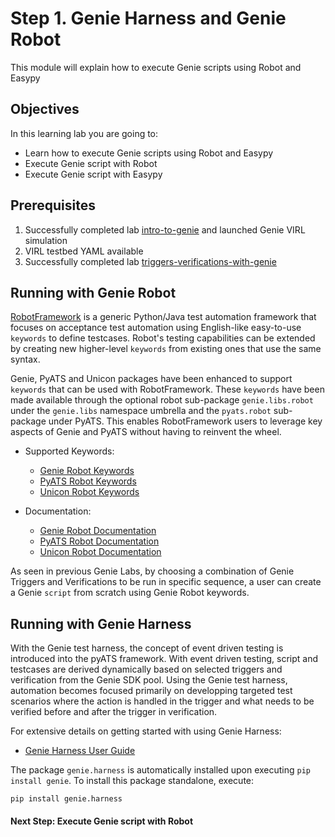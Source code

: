 # Step 1. Genie Harness and Genie Robot


This module will explain how to execute Genie scripts using Robot and Easypy


## Objectives

In this learning lab you are going to:

* Learn how to execute Genie scripts using Robot and Easypy
* Execute Genie script with Robot
* Execute Genie script with Easypy


## Prerequisites

1. Successfully completed lab [intro-to-genie](https://github.com/kecorbin/pyats-labs/tree/master/labs/) and launched Genie VIRL simulation
2. VIRL testbed YAML available
3. Successfully completed lab [triggers-verifications-with-genie](https://github.com/kecorbin/pyats-labs/tree/master/labs/)


## Running with Genie Robot

[RobotFramework](http://robotframework.org/) is a generic Python/Java test automation framework that focuses on acceptance test automation using English-like easy-to-use `keywords` to define testcases. Robot's testing capabilities can be extended by creating new higher-level `keywords` from existing ones that use the same syntax.

Genie, PyATS and Unicon packages have been enhanced to support `keywords` that can be used with RobotFramework. These `keywords` have been made available through the optional robot sub-package `genie.libs.robot` under the `genie.libs` namespace umbrella and the `pyats.robot` sub-package under PyATS. This enables RobotFramework users to leverage key aspects of Genie and PyATS without having to reinvent the wheel.

* Supported Keywords:
	- [Genie Robot Keywords](http://wwwin-pyats.cisco.com/cisco-shared/genie/latest/robot.html)
	- [PyATS Robot Keywords](http://wwwin-pyats.cisco.com/documentation/latest/robot.html)
	- [Unicon Robot Keywords](http://wwwin-pyats.cisco.com/cisco-shared/unicon/latest/robot.html)

* Documentation:
	- [Genie Robot Documentation](https://pubhub.devnetcloud.com/media/pyats-packages/docs/genie/robot/index.html)
	- [PyATS Robot Documentation](https://pubhub.devnetcloud.com/media/pyats/docs/robot/index.html)
	- [Unicon Robot Documentation](https://pubhub.devnetcloud.com/media/pyats-packages/docs/unicon/robot/index.html)

As seen in previous Genie Labs, by choosing a combination of Genie Triggers and Verifications to be run in specific sequence, a user can create a Genie `script` from scratch using Genie Robot keywords.


## Running with Genie Harness

With the Genie test harness, the concept of event driven testing is introduced into the pyATS framework. With event driven testing, script and testcases are derived dynamically based on selected triggers and verification from the Genie SDK pool. Using the Genie test harness, automation becomes focused primarily on developping targeted test scenarios where the action is handled in the trigger and what needs to be verified before and after the trigger in verification.

For extensive details on getting started with using Genie Harness:
- [Genie Harness User Guide](https://pubhub.devnetcloud.com/media/pyats-packages/docs/genie/harness/user/index.html)

The package `genie.harness` is automatically installed upon executing `pip install genie`. To install this package standalone, execute:

```
pip install genie.harness
```


#### Next Step: Execute Genie script with Robot
